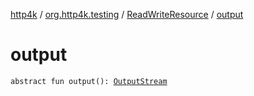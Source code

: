 [http4k](../../index.md) / [org.http4k.testing](../index.md) / [ReadWriteResource](index.md) / [output](./output.md)

# output

`abstract fun output(): `[`OutputStream`](https://docs.oracle.com/javase/9/docs/api/java/io/OutputStream.html)